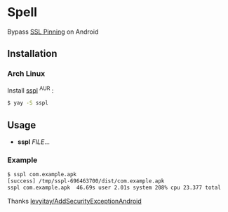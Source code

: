 # Spell

Bypass [SSL Pinning](https://medium.com/@appmattus/android-security-ssl-pinning-1db8acb6621e) on Android

## Installation

### Arch Linux

Install [sspl](https://aur.archlinux.org/packages/sspl/) <sup>AUR</sup> :

```sh
$ yay -S sspl
```

## Usage

- **sspl** _FILE_...

### Example

```sh
$ sspl com.example.apk
[success] /tmp/sspl-696463700/dist/com.example.apk
sspl com.example.apk  46.69s user 2.01s system 208% cpu 23.377 total
```

Thanks [levyitay/AddSecurityExceptionAndroid](https://github.com/levyitay/AddSecurityExceptionAndroid)
